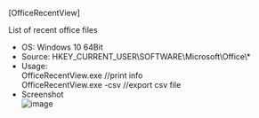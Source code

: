 [OfficeRecentView]  

List of recent office files 

- OS: Windows 10 64Bit
- Source: HKEY_CURRENT_USER\SOFTWARE\Microsoft\Office\\*
- Usage:  
OfficeRecentView.exe //print info  
OfficeRecentView.exe -csv //export csv file  
- Screenshot  
![image](https://user-images.githubusercontent.com/69110090/95671622-34b23a80-0bd4-11eb-8bb3-c86c0a180bdd.png)
